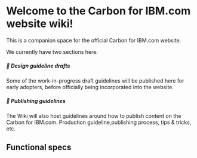 # Welcome to the Carbon for IBM.com website wiki!

This is a companion space for the official Carbon for IBM.com website. 

We currently have two sections here:

##### 📑 Design guideline drafts
Some of the work-in-progress draft guidelines will be published here for early adopters, before officially being incorporated into the website.

##### 📘 Publishing guidelines
The Wiki will also host guidelines around how to publish content on the Carbon for IBM.com. Production guideline,publishing process, tips & tricks, etc.

## Functional specs

<!-- categories start open="false" --><!-- categories end -->
